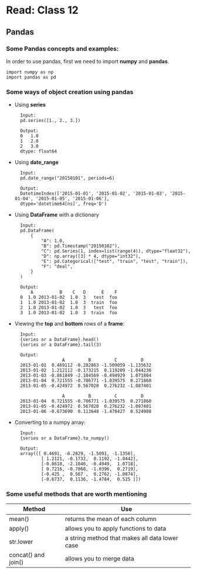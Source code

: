 # Read: Class 12

## Pandas

### Some Pandas concepts and examples:

In order to use pandas, first we need to import **numpy** and **pandas**.

    import numpy as np
    import pandas as pd

### Some ways of object creation using pandas

- Using **series**

        Input:
        pd.series([1., 2., 3.])
        
        Output:
        0   1.0
        1   2.0
        2   3.0
        dtype: float64

- Using **date_range**

        Input:
        pd.date_range("20150101", periods=6)

        Output:
        DatetimeIndex(['2015-01-01', '2015-01-02', '2015-01-03', '2015-01-04', '2015-01-05', '2015-01-06'],
        dtype='datetime64[ns]', freq='D')

- Using **DataFrame** with a dictionary

        Input:
        pd.DataFrame(
            {
                "A": 1.0,
                "B": pd.Timestamp("20150102"),
                "C": pd.Series(1, index=list(range(4)), dtype="float32"),
                "D": np.array([3] * 4, dtype="int32"),
                "E": pd.Categorical(["test", "train", "test", "train"]),
                "F": "deal",
            }
        )

        Output:
            A          B    C   D      E    F
        0  1.0 2013-01-02  1.0  3   test  foo
        1  1.0 2013-01-02  1.0  3  train  foo
        2  1.0 2013-01-02  1.0  3   test  foo
        3  1.0 2013-01-02  1.0  3  train  foo

- Viewing the **top** and **bottom** *rows* of a **frame**: 

        Input:
        {series or a DataFrame}.head()
        {series or a DataFrame}.tail(3)

        Output:
                        A         B         C         D
        2013-01-01  0.469112 -0.282863 -1.509059 -1.135632
        2013-01-02  1.212112 -0.173215  0.119209 -1.044236
        2013-01-03 -0.861849 -2.104569 -0.494929  1.071804
        2013-01-04  0.721555 -0.706771 -1.039575  0.271860
        2013-01-05 -0.424972  0.567020  0.276232 -1.087401

                        A         B         C         D
        2013-01-04  0.721555 -0.706771 -1.039575  0.271860
        2013-01-05 -0.424972  0.567020  0.276232 -1.087401
        2013-01-06 -0.673690  0.113648 -1.478427  0.524988

- Converting to a numpy array:

        Input:
        {series or a DataFrame}.to_numpy()

        Output:
        array([[ 0.4691, -0.2829, -1.5091, -1.1356],
                [ 1.2121, -0.1732,  0.1192, -1.0442],
                [-0.8618, -2.1046, -0.4949,  1.0718],
                [ 0.7216, -0.7068, -1.0396,  0.2719],
                [-0.425 ,  0.567 ,  0.2762, -1.0874],
                [-0.6737,  0.1136, -1.4784,  0.525 ]])

### Some useful methods that are worth mentioning

|**Method**|**Use**|
|----------|-------|
|mean()|returns the mean of each column|
|apply()|allows you to apply functions to data|
|str.lower|a string method that makes all data lower case|
|concat() and join()|allows you to merge data|
